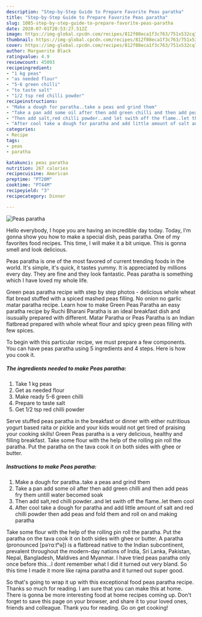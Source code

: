 ```yaml
---
description: "Step-by-Step Guide to Prepare Favorite Peas paratha"
title: "Step-by-Step Guide to Prepare Favorite Peas paratha"
slug: 1085-step-by-step-guide-to-prepare-favorite-peas-paratha
date: 2020-07-01T20:53:27.512Z
image: https://img-global.cpcdn.com/recipes/812f08eca1f3c763/751x532cq70/peas-paratha-recipe-main-photo.jpg
thumbnail: https://img-global.cpcdn.com/recipes/812f08eca1f3c763/751x532cq70/peas-paratha-recipe-main-photo.jpg
cover: https://img-global.cpcdn.com/recipes/812f08eca1f3c763/751x532cq70/peas-paratha-recipe-main-photo.jpg
author: Marguerite Black
ratingvalue: 4.9
reviewcount: 45093
recipeingredient:
- "1 kg peas"
- "as needed flour"
- "5-6 green chilli"
- "to taste salt"
- "1/2 tsp red chilli powder"
recipeinstructions:
- "Make a dough for paratha..take a peas and grind them"
- "Take a pan add some oil after then add green chilli and then add peas fry them untill water becomed soak"
- "Then add salt,red chilli powder..and let swith off the flame..let them cool"
- "After cool take a dough for paratha and add little amount of salt and red chilli powder then add peas and fold them and roll on and making paratha"
categories:
- Recipe
tags:
- peas
- paratha

katakunci: peas paratha 
nutrition: 267 calories
recipecuisine: American
preptime: "PT20M"
cooktime: "PT44M"
recipeyield: "3"
recipecategory: Dinner

---
```



![Peas paratha](https://img-global.cpcdn.com/recipes/812f08eca1f3c763/751x532cq70/peas-paratha-recipe-main-photo.jpg)

Hello everybody, I hope you are having an incredible day today. Today, I'm gonna show you how to make a special dish, peas paratha. One of my favorites food recipes. This time, I will make it a bit unique. This is gonna smell and look delicious.

Peas paratha is one of the most favored of current trending foods in the world. It's simple, it's quick, it tastes yummy. It is appreciated by millions every day. They are fine and they look fantastic. Peas paratha is something which I have loved my whole life.

Green peas paratha recipe with step by step photos - delicious whole wheat flat bread stuffed with a spiced mashed peas filling. No onion no garlic matar paratha recipe. Learn how to make Green Peas Paratha an easy paratha recipe by Ruchi Bharani Paratha is an ideal breakfast dish and isusually prepared with different. Matar Paratha or Peas Paratha is an Indian flatbread prepared with whole wheat flour and spicy green peas filling with few spices.


To begin with this particular recipe, we must prepare a few components. You can have peas paratha using 5 ingredients and 4 steps. Here is how you cook it.

<!--inarticleads1-->

##### The ingredients needed to make Peas paratha:

1. Take 1 kg peas
1. Get as needed flour
1. Make ready 5-6 green chilli
1. Prepare to taste salt
1. Get 1/2 tsp red chilli powder


Serve stuffed peas paratha in the breakfast or dinner with either nutritious yogurt based raita or pickle and your kids would not get tired of praising your cooking skills! Green Peas paratha is a very delicious, healthy and filling breakfast. Take some flour with the help of the rolling pin roll the paratha. Put the paratha on the tava cook it on both sides with ghee or butter. 

<!--inarticleads2-->

##### Instructions to make Peas paratha:

1. Make a dough for paratha..take a peas and grind them
1. Take a pan add some oil after then add green chilli and then add peas fry them untill water becomed soak
1. Then add salt,red chilli powder..and let swith off the flame..let them cool
1. After cool take a dough for paratha and add little amount of salt and red chilli powder then add peas and fold them and roll on and making paratha


Take some flour with the help of the rolling pin roll the paratha. Put the paratha on the tava cook it on both sides with ghee or butter. A paratha (pronounced [pəˈrɑːtʰə]) is a flatbread native to the Indian subcontinent, prevalent throughout the modern-day nations of India, Sri Lanka, Pakistan, Nepal, Bangladesh, Maldives and Myanmar. I have tried peas paratha only once before this…I dont remember what I did it turned out very bland. So this time I made it more like rajma paratha and it turned out super good. 

So that's going to wrap it up with this exceptional food peas paratha recipe. Thanks so much for reading. I am sure that you can make this at home. There is gonna be more interesting food at home recipes coming up. Don't forget to save this page on your browser, and share it to your loved ones, friends and colleague. Thank you for reading. Go on get cooking!
